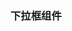 <script setup>
    import demo1 from './demo1.vue'
    import demo2 from './demo2.vue'
    import preview from '@/components/preview.vue'
</script>

### 下拉框组件
<demo1/>
<preview compname='radio' demoname='demo1'/>

<demo2/>
<preview compname='radio' demoname='demo2'/>